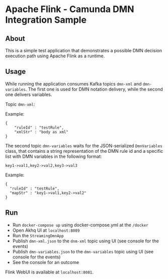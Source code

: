 # Apache Flink - Camunda DMN Integration Sample

## About
This is a simple test application that demonstrates a possible
DMN decision execution path using Apache Flink as a runtime.

## Usage 
While running the application consumes Kafka topics `dmn-xml` and `dmn-variables`. The first one
is used for DMN notation delivery, while the second one delivers variables.

Topic `dmn-xml`:

Example:
````
{
    "ruleId" : "testRule",
    "xmlStr" : "body as xml"
}
````
The second topic `dmn-variables` waits for the JSON-serialized `DmnVariables` class, that
contains a string representation of the DMN rule id and a specific
list with DMN variables in the following format:
```
key1->val1,key2->val2,key3->val3
```


Example:
```
{
  "ruleId" : "testRule",
  "mapStr" : "key1->val1,key2->val2"
}
```

## Run
- Run `docker-compose up` using docker-compose.yml at the `/docker`
- Open Akhq UI at `localhost:8089`
- Run the `StreamingDmnApp`
- Publish `dmn-xml.json` to the `dnm-xml` topic using UI (see console for the events)
- Publish `dmn-variables.json` to the `dmn-variables` topic using UI (see console for the events)
- See the console for an outcome

Flink WebUI is available at `localhost:8081`.
